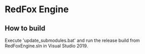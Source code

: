 # RedFox Engine

## How to build

Execute 'update_submodules.bat' and run the release build from RedFoxEngine.sln in Visual Studio 2019.
